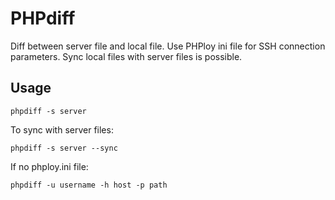 # PHPdiff

Diff between server file and local file.
Use PHPloy ini file for SSH connection parameters.
Sync local files with server files is possible.

## Usage

```
phpdiff -s server
```

To sync with server files: 

```
phpdiff -s server --sync
```

If no phploy.ini file: 
```
phpdiff -u username -h host -p path
```
